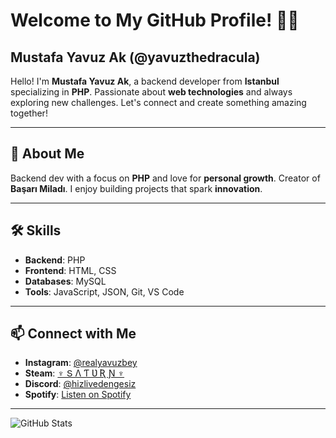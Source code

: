 # Welcome to My GitHub Profile! 👨‍💻

## Mustafa Yavuz Ak (@yavuzthedracula)

Hello! I'm **Mustafa Yavuz Ak**, a backend developer from **Istanbul** specializing in **PHP**. Passionate about **web technologies** and always exploring new challenges. Let's connect and create something amazing together!

---

## 📜 About Me

Backend dev with a focus on **PHP** and love for **personal growth**. Creator of **Başarı Miladı**. I enjoy building projects that spark **innovation**.

---

## 🛠 Skills

- **Backend**: PHP  
- **Frontend**: HTML, CSS  
- **Databases**: MySQL  
- **Tools**: JavaScript, JSON, Git, VS Code

---

## 📫 Connect with Me

- **Instagram**: [@realyavuzbey](https://www.instagram.com/realyavuzbey)  
- **Steam**: [♆ Տ Λ Ƭ Ʋ Ʀ Ɲ ♆](https://steamcommunity.com/id/saturntheking)  
- **Discord**: [@hizlivedengesiz](https://discordapp.com/users/hizlivedengesiz)  
- **Spotify**: [Listen on Spotify](https://open.spotify.com/playlist/6x11UxMCht0JU1F9vvkrUG)

---

![GitHub Stats](https://github-readme-stats.vercel.app/api?username=realyavuzbey&show_icons=true&theme=dark)
